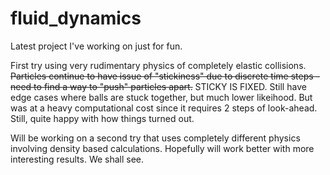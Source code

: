 # fluid_dynamics
Latest project I've working on just for fun.

First try using very rudimentary physics of completely elastic collisions. ~~Particles continue to have issue of "stickiness" due to discrete time steps - need to find a way to "push" particles apart.~~ STICKY IS FIXED. Still have edge cases where balls are stuck together, but much lower likeihood. But was at a heavy computational cost since it requires 2 steps of look-ahead. Still, quite happy with how things turned out.

Will be working on a second try that uses completely different physics involving density based calculations. Hopefully will work better with more interesting results. We shall see.
